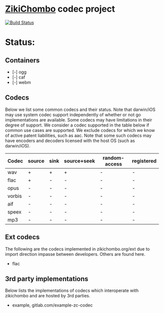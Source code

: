 # [ZikiChombo](http://zikichombo.org) codec project

[![Build Status](https://travis-ci.com/zikichombo/codec.svg?branch=master)](https://travis-ci.com/zikichombo/codec)

# Status:

## Containers
* [-] ogg
* [-] caf
* [-] webm


## Codecs

Below we list some common codecs and their status.  Note that
darwin/iOS may use system codec support independently of whether or
not go implementations are available.  Some codecs may have limitations
in their degree of support.  We consider a codec supported in the 
table below if common use cases are supported.  We exclude codecs for
which we know of active patent liabilities, such as aac.  Note that
some such codecs may have encoders and decoders licensed with the 
host OS (such as darwin/iOS).


| Codec | source | sink | source+seek | random-access | registered |
|-------|--------|------|-------------|---------------|------------|
| wav   | +      | +    | +           | -             | -          |
| flac  | +      | -    | -           | -             | -          |
| opus  | -      | -    | -           | -             | -          |
| vorbis | -     | -    | -           | -             | -          |
| aif   | -      | -    | -           | -             | -          |
| speex | -      | -    | -           | -             | -          |
| mp3   | -      | -    | -           | -             | -          |

## Ext codecs
The following are the codecs implemented in zikichombo.org/ext due to import direction
impasse between developers.  Others are found here.

* flac

## 3rd party implementations
Below lists the implementations of codecs which interoperate with zikichombo and
are hosted by 3rd parties.

* example, gitlab.com/example-zc-codec







